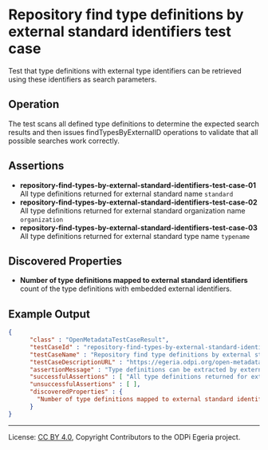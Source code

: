 <!-- SPDX-License-Identifier: CC-BY-4.0 -->
<!-- Copyright Contributors to the ODPi Egeria project. -->

# Repository find type definitions by external standard identifiers test case

Test that type definitions with external type identifiers can be
retrieved using these identifiers as search parameters.

## Operation

The test scans all defined type definitions to determine the
expected search results and then issues findTypesByExternalID
operations to validate that all possible searches work correctly.

## Assertions

* **repository-find-types-by-external-standard-identifiers-test-case-01** All type definitions returned for external standard name `standard`
* **repository-find-types-by-external-standard-identifiers-test-case-02** All type definitions returned for external standard organization name `organization`
* **repository-find-types-by-external-standard-identifiers-test-case-03** All type definitions returned for external standard type name `typename`

## Discovered Properties

* **Number of type definitions mapped to external standard identifiers** count of the type definitions with embedded external identifiers.

## Example Output

```json
{
      "class" : "OpenMetadataTestCaseResult",
      "testCaseId" : "repository-find-types-by-external-standard-identifiers",
      "testCaseName" : "Repository find type definitions by external standard identifiers test case",
      "testCaseDescriptionURL" : "https://egeria.odpi.org/open-metadata-conformance-suite/docs/repository-workbench/repository-find-types-by-external-standard-identifiers-test-case.md",
      "assertionMessage" : "Type definitions can be extracted by external standard identifiers",
      "successfulAssertions" : [ "All type definitions returned for external standard mappings." ],
      "unsuccessfulAssertions" : [ ],
      "discoveredProperties" : {
        "Number of type definitions mapped to external standard identifiers" : 0
      }
}
```

----
License: [CC BY 4.0](https://creativecommons.org/licenses/by/4.0/),
Copyright Contributors to the ODPi Egeria project.
